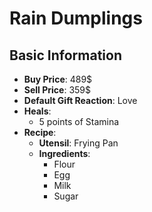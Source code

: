 # Rain Dumplings

## Basic Information

- **Buy Price**: 489$
- **Sell Price**: 359$
- **Default Gift Reaction**: Love
- **Heals**:
  - 5 points of Stamina
- **Recipe**:
  - **Utensil**: Frying Pan
  - **Ingredients**:
    - Flour
    - Egg
    - Milk
    - Sugar
